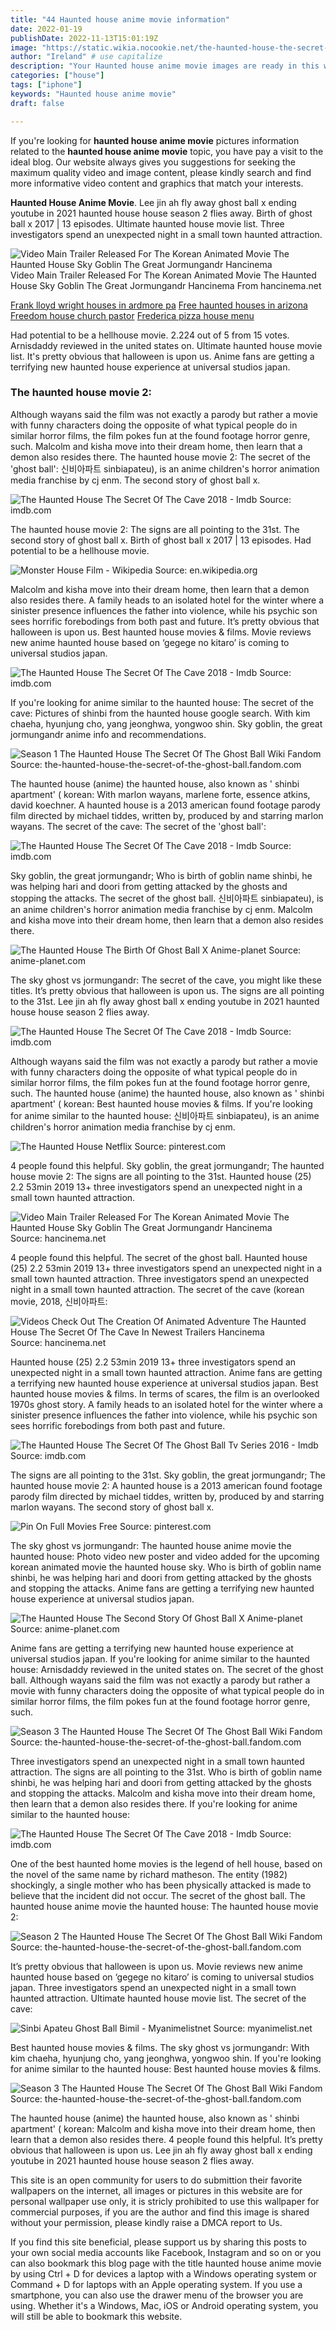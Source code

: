 ```yaml
---
title: "44 Haunted house anime movie information"
date: 2022-01-19
publishDate: 2022-11-13T15:01:19Z
image: "https://static.wikia.nocookie.net/the-haunted-house-the-secret-of-the-ghost-ball/images/c/c6/Season_3.png/revision/latest?cb=20200924151653"
author: "Ireland" # use capitalize
description: "Your Haunted house anime movie images are ready in this website. Haunted house anime movie are a topic that is being searched for and liked by netizens today. You can Find and Download the Haunted house anime movie files here. Get all free photos and vectors."
categories: ["house"]
tags: ["iphone"]
keywords: "Haunted house anime movie"
draft: false

---
```


If you're looking for **haunted house anime movie** pictures information related to the **haunted house anime movie** topic, you have pay a visit to the ideal  blog.  Our website always  gives you  suggestions  for seeking  the maximum  quality video and image  content, please kindly search and find more informative video content and graphics  that match your interests.

**Haunted House Anime Movie**. Lee jin ah fly away ghost ball x ending youtube in 2021 haunted house house season 2 flies away. Birth of ghost ball x 2017 | 13 episodes. Ultimate haunted house movie list. Three investigators spend an unexpected night in a small town haunted attraction.

![Video Main Trailer Released For The Korean Animated Movie The Haunted House Sky Goblin The Great Jormungandr Hancinema](https://photos.hancinema.net/photos/fullsizephoto1122015.jpg "Video Main Trailer Released For The Korean Animated Movie The Haunted House Sky Goblin The Great Jormungandr Hancinema")
Video Main Trailer Released For The Korean Animated Movie The Haunted House Sky Goblin The Great Jormungandr Hancinema From hancinema.net

[Frank lloyd wright houses in ardmore pa](/frank-lloyd-wright-houses-in-ardmore-pa/)
[Free haunted houses in arizona](/free-haunted-houses-in-arizona/)
[Freedom house church pastor](/freedom-house-church-pastor/)
[Frederica pizza house menu](/frederica-pizza-house-menu/)

Had potential to be a hellhouse movie. 2.224 out of 5 from 15 votes. Arnisdaddy reviewed in the united states on. Ultimate haunted house movie list. It&#039;s pretty obvious that halloween is upon us. Anime fans are getting a terrifying new haunted house experience at universal studios japan.

### The haunted house movie 2:

Although wayans said the film was not exactly a parody but rather a movie with funny characters doing the opposite of what typical people do in similar horror films, the film pokes fun at the found footage horror genre, such. Malcolm and kisha move into their dream home, then learn that a demon also resides there. The haunted house movie 2: The secret of the &#039;ghost ball&#039;: 신비아파트 sinbiapateu), is an anime children&#039;s horror animation media franchise by cj enm. The second story of ghost ball x.


![The Haunted House The Secret Of The Cave 2018 - Imdb](https://m.media-amazon.com/images/M/MV5BNWViNjNkZTUtNjg4ZS00ZDAxLWJiNTUtODE0Yjg2MjYyZWU4XkEyXkFqcGdeQXVyNzEyMDQ1MDA@._V1_.jpg "The Haunted House The Secret Of The Cave 2018 - Imdb")
Source: imdb.com

The haunted house movie 2: The signs are all pointing to the 31st. The second story of ghost ball x. Birth of ghost ball x 2017 | 13 episodes. Had potential to be a hellhouse movie.

![Monster House Film - Wikipedia](https://upload.wikimedia.org/wikipedia/en/thumb/7/7c/Monster_House_poster.jpg/220px-Monster_House_poster.jpg "Monster House Film - Wikipedia")
Source: en.wikipedia.org

Malcolm and kisha move into their dream home, then learn that a demon also resides there. A family heads to an isolated hotel for the winter where a sinister presence influences the father into violence, while his psychic son sees horrific forebodings from both past and future. It’s pretty obvious that halloween is upon us. Best haunted house movies &amp; films. Movie reviews new anime haunted house based on ‘gegege no kitaro’ is coming to universal studios japan.

![The Haunted House The Secret Of The Cave 2018 - Imdb](https://m.media-amazon.com/images/M/MV5BYWZmOTBhYzEtNDQ1Yy00YjBhLWJjZDItNGQzMzQ1NjAyODgxXkEyXkFqcGdeQXVyNzEyMDQ1MDA@._V1_.jpg "The Haunted House The Secret Of The Cave 2018 - Imdb")
Source: imdb.com

If you&#039;re looking for anime similar to the haunted house: The secret of the cave: Pictures of shinbi from the haunted house google search. With kim chaeha, hyunjung cho, yang jeonghwa, yongwoo shin. Sky goblin, the great jormungandr anime info and recommendations.

![Season 1 The Haunted House The Secret Of The Ghost Ball Wiki Fandom](https://static.wikia.nocookie.net/the-haunted-house-the-secret-of-the-ghost-ball/images/a/a2/OH_MY_GIRL_The_Haunted_House_Ghost_Ball%27s_Secret_OST_cover.png/revision/latest?cb=20181230155019 "Season 1 The Haunted House The Secret Of The Ghost Ball Wiki Fandom")
Source: the-haunted-house-the-secret-of-the-ghost-ball.fandom.com

The haunted house (anime) the haunted house, also known as &#039; shinbi apartment&#039; ( korean: With marlon wayans, marlene forte, essence atkins, david koechner. A haunted house is a 2013 american found footage parody film directed by michael tiddes, written by, produced by and starring marlon wayans. The secret of the cave: The secret of the &#039;ghost ball&#039;:

![The Haunted House The Secret Of The Cave 2018 - Imdb](https://m.media-amazon.com/images/M/MV5BYmZhMzI5YTQtYTlkYy00MzQyLTg5M2MtZGJjZjg1NGYwMjI4XkEyXkFqcGdeQXVyNzEyMDQ1MDA@._V1_.jpg "The Haunted House The Secret Of The Cave 2018 - Imdb")
Source: imdb.com

Sky goblin, the great jormungandr; Who is birth of goblin name shinbi, he was helping hari and doori from getting attacked by the ghosts and stopping the attacks. The secret of the ghost ball. 신비아파트 sinbiapateu), is an anime children&#039;s horror animation media franchise by cj enm. Malcolm and kisha move into their dream home, then learn that a demon also resides there.

![The Haunted House The Birth Of Ghost Ball X Anime-planet](https://www.anime-planet.com/images/anime/covers/15951.jpg?t=1604436000 "The Haunted House The Birth Of Ghost Ball X Anime-planet")
Source: anime-planet.com

The sky ghost vs jormungandr: The secret of the cave, you might like these titles. It’s pretty obvious that halloween is upon us. The signs are all pointing to the 31st. Lee jin ah fly away ghost ball x ending youtube in 2021 haunted house house season 2 flies away.

![The Haunted House The Secret Of The Cave 2018 - Imdb](https://m.media-amazon.com/images/M/MV5BNWI3MTVhNWYtOGY0NS00NWRjLWI0ZjYtZWM4OTdlYzc5Mzk0XkEyXkFqcGdeQXVyNzEyMDQ1MDA@._V1_.jpg "The Haunted House The Secret Of The Cave 2018 - Imdb")
Source: imdb.com

Although wayans said the film was not exactly a parody but rather a movie with funny characters doing the opposite of what typical people do in similar horror films, the film pokes fun at the found footage horror genre, such. The haunted house (anime) the haunted house, also known as &#039; shinbi apartment&#039; ( korean: Best haunted house movies &amp; films. If you&#039;re looking for anime similar to the haunted house: 신비아파트 sinbiapateu), is an anime children&#039;s horror animation media franchise by cj enm.

![The Haunted House Netflix](https://i.pinimg.com/236x/e8/ff/43/e8ff4394f13b4fadb465b185edaab5fd.jpg "The Haunted House Netflix")
Source: pinterest.com

4 people found this helpful. Sky goblin, the great jormungandr; The haunted house movie 2: The signs are all pointing to the 31st. Haunted house (25) 2.2 53min 2019 13+ three investigators spend an unexpected night in a small town haunted attraction.

![Video Main Trailer Released For The Korean Animated Movie The Haunted House Sky Goblin The Great Jormungandr Hancinema](https://photos.hancinema.net/photos/fullsizephoto1122015.jpg "Video Main Trailer Released For The Korean Animated Movie The Haunted House Sky Goblin The Great Jormungandr Hancinema")
Source: hancinema.net

4 people found this helpful. The secret of the ghost ball. Haunted house (25) 2.2 53min 2019 13+ three investigators spend an unexpected night in a small town haunted attraction. Three investigators spend an unexpected night in a small town haunted attraction. The secret of the cave (korean movie, 2018, 신비아파트:

![Videos Check Out The Creation Of Animated Adventure The Haunted House The Secret Of The Cave In Newest Trailers Hancinema](https://photos.hancinema.net/photos/fullsizephoto987228.jpg "Videos Check Out The Creation Of Animated Adventure The Haunted House The Secret Of The Cave In Newest Trailers Hancinema")
Source: hancinema.net

Haunted house (25) 2.2 53min 2019 13+ three investigators spend an unexpected night in a small town haunted attraction. Anime fans are getting a terrifying new haunted house experience at universal studios japan. Best haunted house movies &amp; films. In terms of scares, the film is an overlooked 1970s ghost story. A family heads to an isolated hotel for the winter where a sinister presence influences the father into violence, while his psychic son sees horrific forebodings from both past and future.

![The Haunted House The Secret Of The Ghost Ball Tv Series 2016 - Imdb](https://m.media-amazon.com/images/M/MV5BMWFiYzM2YmYtOWU3YS00ODAzLWI4NzUtMzM0OWUzNTc0YmE1XkEyXkFqcGdeQXVyNzEyMDQ1MDA@._V1_.jpg "The Haunted House The Secret Of The Ghost Ball Tv Series 2016 - Imdb")
Source: imdb.com

The signs are all pointing to the 31st. Sky goblin, the great jormungandr; The haunted house movie 2: A haunted house is a 2013 american found footage parody film directed by michael tiddes, written by, produced by and starring marlon wayans. The second story of ghost ball x.

![Pin On Full Movies Free](https://i.pinimg.com/736x/b0/42/28/b04228cfd41278b025fb64f1e2c9e343.jpg "Pin On Full Movies Free")
Source: pinterest.com

The sky ghost vs jormungandr: The haunted house anime movie the haunted house: Photo video new poster and video added for the upcoming korean animated movie the haunted house sky. Who is birth of goblin name shinbi, he was helping hari and doori from getting attacked by the ghosts and stopping the attacks. Anime fans are getting a terrifying new haunted house experience at universal studios japan.

![The Haunted House The Second Story Of Ghost Ball X Anime-planet](https://www.anime-planet.com/images/anime/covers/15952.jpg?t=1604436211 "The Haunted House The Second Story Of Ghost Ball X Anime-planet")
Source: anime-planet.com

Anime fans are getting a terrifying new haunted house experience at universal studios japan. If you&#039;re looking for anime similar to the haunted house: Arnisdaddy reviewed in the united states on. The secret of the ghost ball. Although wayans said the film was not exactly a parody but rather a movie with funny characters doing the opposite of what typical people do in similar horror films, the film pokes fun at the found footage horror genre, such.

![Season 3 The Haunted House The Secret Of The Ghost Ball Wiki Fandom](https://static.wikia.nocookie.net/the-haunted-house-the-secret-of-the-ghost-ball/images/4/46/9697B757-0C5E-48E3-9EF1-4E1710DA1836.jpeg/revision/latest?cb=20200925151935 "Season 3 The Haunted House The Secret Of The Ghost Ball Wiki Fandom")
Source: the-haunted-house-the-secret-of-the-ghost-ball.fandom.com

Three investigators spend an unexpected night in a small town haunted attraction. The signs are all pointing to the 31st. Who is birth of goblin name shinbi, he was helping hari and doori from getting attacked by the ghosts and stopping the attacks. Malcolm and kisha move into their dream home, then learn that a demon also resides there. If you&#039;re looking for anime similar to the haunted house:

![The Haunted House The Secret Of The Cave 2018 - Imdb](https://m.media-amazon.com/images/M/MV5BMWFmMTY0MjYtNzk1Zi00ZWM0LWIzODgtYTNjYWNiODc1YWEyXkEyXkFqcGdeQXVyNzEyMDQ1MDA@._V1_.jpg "The Haunted House The Secret Of The Cave 2018 - Imdb")
Source: imdb.com

One of the best haunted home movies is the legend of hell house, based on the novel of the same name by richard matheson. The entity (1982) shockingly, a single mother who has been physically attacked is made to believe that the incident did not occur. The secret of the ghost ball. The haunted house anime movie the haunted house: The haunted house movie 2:

![Season 2 The Haunted House The Secret Of The Ghost Ball Wiki Fandom](https://static.wikia.nocookie.net/the-haunted-house-the-secret-of-the-ghost-ball/images/8/89/Season-2.jpeg/revision/latest/top-crop/width/360/height/450?cb=20200621021200 "Season 2 The Haunted House The Secret Of The Ghost Ball Wiki Fandom")
Source: the-haunted-house-the-secret-of-the-ghost-ball.fandom.com

It’s pretty obvious that halloween is upon us. Movie reviews new anime haunted house based on ‘gegege no kitaro’ is coming to universal studios japan. Three investigators spend an unexpected night in a small town haunted attraction. Ultimate haunted house movie list. The secret of the cave:

![Sinbi Apateu Ghost Ball Bimil - Myanimelistnet](https://cdn.myanimelist.net/images/anime/1393/97971.jpg "Sinbi Apateu Ghost Ball Bimil - Myanimelistnet")
Source: myanimelist.net

Best haunted house movies &amp; films. The sky ghost vs jormungandr: With kim chaeha, hyunjung cho, yang jeonghwa, yongwoo shin. If you&#039;re looking for anime similar to the haunted house: Best haunted house movies &amp; films.

![Season 3 The Haunted House The Secret Of The Ghost Ball Wiki Fandom](https://static.wikia.nocookie.net/the-haunted-house-the-secret-of-the-ghost-ball/images/c/c6/Season_3.png/revision/latest?cb=20200924151653 "Season 3 The Haunted House The Secret Of The Ghost Ball Wiki Fandom")
Source: the-haunted-house-the-secret-of-the-ghost-ball.fandom.com

The haunted house (anime) the haunted house, also known as &#039; shinbi apartment&#039; ( korean: Malcolm and kisha move into their dream home, then learn that a demon also resides there. 4 people found this helpful. It’s pretty obvious that halloween is upon us. Lee jin ah fly away ghost ball x ending youtube in 2021 haunted house house season 2 flies away.

This site is an open community for users to do submittion their favorite wallpapers on the internet, all images or pictures in this website are for personal wallpaper use only, it is stricly prohibited to use this wallpaper for commercial purposes, if you are the author and find this image is shared without your permission, please kindly raise a DMCA report to Us.

If you find this site beneficial, please support us by sharing this posts to your own social media accounts like Facebook, Instagram and so on or you can also bookmark this blog page with the title haunted house anime movie by using Ctrl + D for devices a laptop with a Windows operating system or Command + D for laptops with an Apple operating system. If you use a smartphone, you can also use the drawer menu of the browser you are using. Whether it's a Windows, Mac, iOS or Android operating system, you will still be able to bookmark this website.

